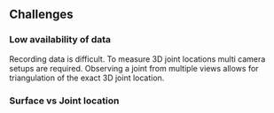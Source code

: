 ## Challenges
### Low availability of data
Recording data is difficult. To measure 3D joint locations multi camera setups are required. Observing a joint from multiple views allows for triangulation of the exact 3D joint location. 

### Surface vs Joint location



